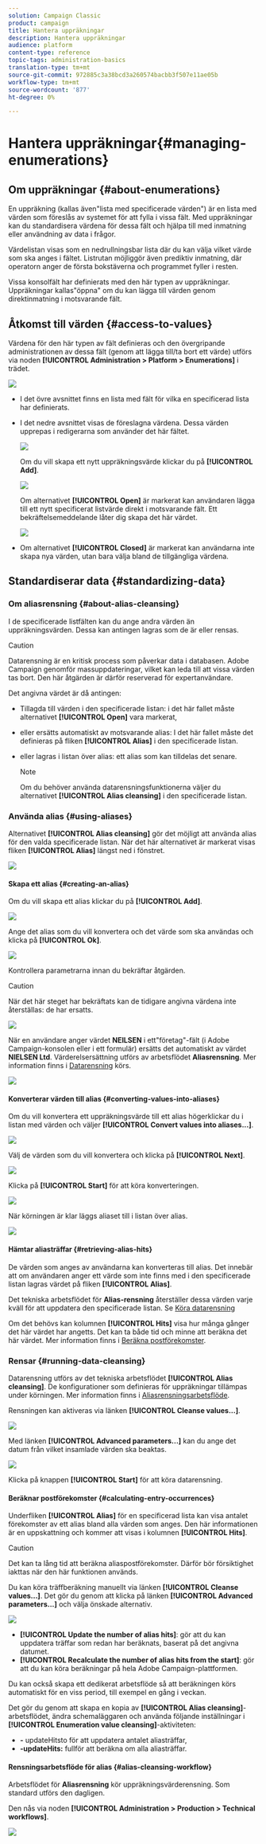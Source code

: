 ```yaml
---
solution: Campaign Classic
product: campaign
title: Hantera uppräkningar
description: Hantera uppräkningar
audience: platform
content-type: reference
topic-tags: administration-basics
translation-type: tm+mt
source-git-commit: 972885c3a38bcd3a260574bacbb3f507e11ae05b
workflow-type: tm+mt
source-wordcount: '877'
ht-degree: 0%

---
```



# Hantera uppräkningar{#managing-enumerations}

## Om uppräkningar {#about-enumerations}

En uppräkning (kallas även&quot;lista med specificerade värden&quot;) är en lista med värden som föreslås av systemet för att fylla i vissa fält. Med uppräkningar kan du standardisera värdena för dessa fält och hjälpa till med inmatning eller användning av data i frågor.

Värdelistan visas som en nedrullningsbar lista där du kan välja vilket värde som ska anges i fältet. Listrutan möjliggör även prediktiv inmatning, där operatorn anger de första bokstäverna och programmet fyller i resten.

Vissa konsolfält har definierats med den här typen av uppräkningar. Uppräkningar kallas&quot;öppna&quot; om du kan lägga till värden genom direktinmatning i motsvarande fält.

## Åtkomst till värden {#access-to-values}

Värdena för den här typen av fält definieras och den övergripande administrationen av dessa fält (genom att lägga till/ta bort ett värde) utförs via noden **[!UICONTROL Administration > Platform > Enumerations]** i trädet.

![](assets/s_ncs_user_itemized_list_node.png)

* I det övre avsnittet finns en lista med fält för vilka en specificerad lista har definierats.
* I det nedre avsnittet visas de föreslagna värdena. Dessa värden upprepas i redigerarna som använder det här fältet.

   ![](assets/s_ncs_user_itemized_list_values.png)

   Om du vill skapa ett nytt uppräkningsvärde klickar du på **[!UICONTROL Add]**.

   ![](assets/s_ncs_user_itemized_list.png)

   Om alternativet **[!UICONTROL Open]** är markerat kan användaren lägga till ett nytt specificerat listvärde direkt i motsvarande fält. Ett bekräftelsemeddelande låter dig skapa det här värdet.

   ![](assets/s_ncs_user_itemized_list_new_value.png)

* Om alternativet **[!UICONTROL Closed]** är markerat kan användarna inte skapa nya värden, utan bara välja bland de tillgängliga värdena.

## Standardiserar data {#standardizing-data}

### Om aliasrensning {#about-alias-cleansing}

I de specificerade listfälten kan du ange andra värden än uppräkningsvärden. Dessa kan antingen lagras som de är eller rensas.

>[!CAUTION]
>
>Datarensning är en kritisk process som påverkar data i databasen. Adobe Campaign genomför massuppdateringar, vilket kan leda till att vissa värden tas bort. Den här åtgärden är därför reserverad för expertanvändare.

Det angivna värdet är då antingen:

* Tillagda till värden i den specificerade listan: i det här fallet måste alternativet **[!UICONTROL Open]** vara markerat,
* eller ersätts automatiskt av motsvarande alias: I det här fallet måste det definieras på fliken **[!UICONTROL Alias]** i den specificerade listan.
* eller lagras i listan över alias: ett alias som kan tilldelas det senare.

   >[!NOTE]
   >
   >Om du behöver använda datarensningsfunktionerna väljer du alternativet **[!UICONTROL Alias cleansing]** i den specificerade listan.

### Använda alias {#using-aliases}

Alternativet **[!UICONTROL Alias cleansing]** gör det möjligt att använda alias för den valda specificerade listan. När det här alternativet är markerat visas fliken **[!UICONTROL Alias]** längst ned i fönstret.

![](assets/s_ncs_user_itemized_list_alias_option.png)

#### Skapa ett alias {#creating-an-alias}

Om du vill skapa ett alias klickar du på **[!UICONTROL Add]**.

![](assets/s_ncs_user_itemized_list_alias_create.png)

Ange det alias som du vill konvertera och det värde som ska användas och klicka på **[!UICONTROL Ok]**.

![](assets/s_ncs_user_itemized_list_alias_create_2.png)

Kontrollera parametrarna innan du bekräftar åtgärden.

>[!CAUTION]
>
>När det här steget har bekräftats kan de tidigare angivna värdena inte återställas: de har ersatts.

![](assets/s_ncs_user_itemized_list_alias_create_3.png)

När en användare anger värdet **NEILSEN** i ett&quot;företag&quot;-fält (i Adobe Campaign-konsolen eller i ett formulär) ersätts det automatiskt av värdet **NIELSEN Ltd**. Värderelsersättning utförs av arbetsflödet **Aliasrensning**. Mer information finns i [Datarensning](#running-data-cleansing) körs.

![](assets/s_ncs_user_itemized_list_alias_use.png)

#### Konverterar värden till alias {#converting-values-into-aliases}

Om du vill konvertera ett uppräkningsvärde till ett alias högerklickar du i listan med värden och väljer **[!UICONTROL Convert values into aliases...]**.

![](assets/s_ncs_user_itemized_list_alias_detail.png)

Välj de värden som du vill konvertera och klicka på **[!UICONTROL Next]**.

![](assets/s_ncs_user_itemized_list_alias_transform.png)

Klicka på **[!UICONTROL Start]** för att köra konverteringen.

![](assets/s_ncs_user_itemized_list_alias_detail1.png)

När körningen är klar läggs aliaset till i listan över alias.

![](assets/s_ncs_user_itemized_list_alias_detail2.png)

#### Hämtar aliasträffar {#retrieving-alias-hits}

De värden som anges av användarna kan konverteras till alias. Det innebär att om användaren anger ett värde som inte finns med i den specificerade listan lagras värdet på fliken **[!UICONTROL Alias]**.

Det tekniska arbetsflödet för **Alias-rensning** återställer dessa värden varje kväll för att uppdatera den specificerade listan. Se [Köra datarensning](#running-data-cleansing)

Om det behövs kan kolumnen **[!UICONTROL Hits]** visa hur många gånger det här värdet har angetts. Det kan ta både tid och minne att beräkna det här värdet. Mer information finns i [Beräkna postförekomster](#calculating-entry-occurrences).

### Rensar {#running-data-cleansing}

Datarensning utförs av det tekniska arbetsflödet **[!UICONTROL Alias cleansing]**. De konfigurationer som definieras för uppräkningar tillämpas under körningen. Mer information finns i [Aliasrensningsarbetsflöde](#alias-cleansing-workflow).

Rensningen kan aktiveras via länken **[!UICONTROL Cleanse values...]**.

![](assets/s_ncs_user_itemized_list_alias_start_normalize.png)

Med länken **[!UICONTROL Advanced parameters...]** kan du ange det datum från vilket insamlade värden ska beaktas.

![](assets/s_ncs_user_itemized_list_alias_normalize.png)

Klicka på knappen **[!UICONTROL Start]** för att köra datarensning.

#### Beräknar postförekomster {#calculating-entry-occurrences}

Underfliken **[!UICONTROL Alias]** för en specificerad lista kan visa antalet förekomster av ett alias bland alla värden som anges. Den här informationen är en uppskattning och kommer att visas i kolumnen **[!UICONTROL Hits]**.

>[!CAUTION]
>
>Det kan ta lång tid att beräkna aliaspostförekomster. Därför bör försiktighet iakttas när den här funktionen används.

Du kan köra träffberäkning manuellt via länken **[!UICONTROL Cleanse values...]**. Det gör du genom att klicka på länken **[!UICONTROL Advanced parameters...]** och välja önskade alternativ.

![](assets/s_ncs_user_itemized_list_alias_hits.png)

* **[!UICONTROL Update the number of alias hits]**: gör att du kan uppdatera träffar som redan har beräknats, baserat på det angivna datumet.
* **[!UICONTROL Recalculate the number of alias hits from the start]**: gör att du kan köra beräkningar på hela Adobe Campaign-plattformen.

Du kan också skapa ett dedikerat arbetsflöde så att beräkningen körs automatiskt för en viss period, till exempel en gång i veckan.

Det gör du genom att skapa en kopia av **[!UICONTROL Alias cleansing]**-arbetsflödet, ändra schemaläggaren och använda följande inställningar i **[!UICONTROL Enumeration value cleansing]**-aktiviteten:

* **-** updateHitsto för att uppdatera antalet aliasträffar,
* **-updateHits:** fullför att beräkna om alla aliasträffar.

#### Rensningsarbetsflöde för alias {#alias-cleansing-workflow}

Arbetsflödet för **Aliasrensning** kör uppräkningsvärderensning. Som standard utförs den dagligen.

Den nås via noden **[!UICONTROL Administration > Production > Technical workflows]**.

![](assets/s_ncs_user_itemized_list_alias_wf.png)

